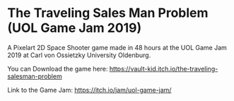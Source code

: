 # The Traveling Sales Man Problem (UOL Game Jam 2019)
A Pixelart 2D Space Shooter game made in 48 hours at the UOL Game Jam 2019 at Carl von Ossietzky University Oldenburg.

You can Download the game here: https://vault-kid.itch.io/the-traveling-salesman-problem

Link to the Game Jam: https://itch.io/jam/uol-game-jam/
